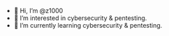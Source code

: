 - 👋 Hi, I’m @z1000
- 👀 I’m interested in cybersecurity & pentesting.
- 🌱 I’m currently learning cybersecurity & pentesting.

<!---
  Hi bb <3
--->
